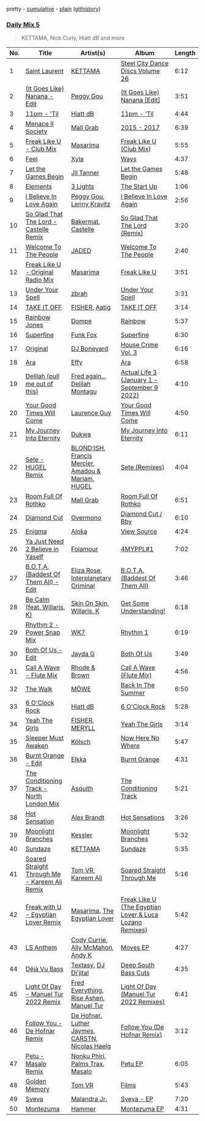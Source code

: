 pretty - [cumulative](/playlists/cumulative/Daily%20Mix%205.md) - [plain](/playlists/plain/37i9dQZF1E36TO0q54WsJv) ([githistory](https://github.githistory.xyz/vitokorn/spotify-playlist-archive/blob/master/playlists/plain/37i9dQZF1E36TO0q54WsJv))

### [Daily Mix 5](https://open.spotify.com/playlist/37i9dQZF1E36TO0q54WsJv)

> KETTAMA, Nick Curly, Hiatt dB and more

| No. | Title | Artist(s) | Album | Length |
|---|---|---|---|---|
| 1 | [Saint Laurent](https://open.spotify.com/track/5OgqVZN1rvrgAwVRUeKfV2) | [KETTAMA](https://open.spotify.com/artist/3an9rnsXKPCAMlZgH4A0n4) | [Steel City Dance Discs Volume 26](https://open.spotify.com/album/0jr9JA5xqnDWwua5iIAzoE) | 6:12 |
| 2 | [(It Goes Like) Nanana - Edit](https://open.spotify.com/track/23RoR84KodL5HWvUTneQ1w) | [Peggy Gou](https://open.spotify.com/artist/2mLA48B366zkELXYx7hcDN) | [(It Goes Like) Nanana [Edit]](https://open.spotify.com/album/2LVDNOUUy2g8517ZEtQIcK) | 3:51 |
| 3 | [11pm - 'Til](https://open.spotify.com/track/00Ua9uinMpYGCsffw6Xunj) | [Hiatt dB](https://open.spotify.com/artist/1RXNxRPv6J0qoUePp8mjZl) | [11pm - ‘Til](https://open.spotify.com/album/55HXqxrGENlz6oea7XiEKb) | 4:44 |
| 4 | [Menace II Society](https://open.spotify.com/track/7p4Z5K2sJOGkqcUh0dm254) | [Mall Grab](https://open.spotify.com/artist/7yF6JnFPDzgml2Ytkyl5D7) | [2015 - 2017](https://open.spotify.com/album/5aqiSYD4CoXgKW7p7mUNex) | 6:39 |
| 5 | [Freak Like U - Club Mix](https://open.spotify.com/track/4Sv8UfMtBHBzR6n0yOlApc) | [Masarima](https://open.spotify.com/artist/1F8ENasYTdkuSb54ymSEjL) | [Freak Like U (Club Mix)](https://open.spotify.com/album/343AqAEz0Y1UncCPNpo9ZN) | 5:55 |
| 6 | [Feel](https://open.spotify.com/track/19sCGOTZKnlb5XPbBklcQz) | [Xyla](https://open.spotify.com/artist/7CmkZcKpESltjho1LZJgnb) | [Ways](https://open.spotify.com/album/4dqk5qdk4iH4uI59t2uCZH) | 4:37 |
| 7 | [Let the Games Begin](https://open.spotify.com/track/7lKOrMhonHXZEEImIMqfn3) | [Jil Tanner](https://open.spotify.com/artist/6S9C7LP9TXbeJhoV18RmEK) | [Let the Games Begin](https://open.spotify.com/album/1hBil9bmdI7hDDF2T5xo4w) | 5:48 |
| 8 | [Elements](https://open.spotify.com/track/7ImJJuXiCRxlzcKpFdtD4Y) | [3 Lights](https://open.spotify.com/artist/6IL4Vf8rT98yP8sf51wc6p) | [The Start Up](https://open.spotify.com/album/1CMYsf9DMutfN1qaba23CH) | 1:06 |
| 9 | [I Believe In Love Again](https://open.spotify.com/track/4fZ9WECee9p7FEWOUP03jD) | [Peggy Gou](https://open.spotify.com/artist/2mLA48B366zkELXYx7hcDN), [Lenny Kravitz](https://open.spotify.com/artist/5gznATMVO85ZcLTkE9ULU7) | [I Believe In Love Again](https://open.spotify.com/album/4j8paHpWXq0sgm5jcWl84R) | 2:56 |
| 10 | [So Glad That The Lord - Castelle Remix](https://open.spotify.com/track/63JOLINOPIn8iq7bBwFyuG) | [Bakermat](https://open.spotify.com/artist/3MyFDtqB80WZvbtCZRsekM), [Castelle](https://open.spotify.com/artist/4EDL1aHoT46jRLUjubeVNM) | [So Glad That The Lord (Remix)](https://open.spotify.com/album/5zRku9MdsuRukk3VkyfZuy) | 3:20 |
| 11 | [Welcome To The People](https://open.spotify.com/track/4O3APpGNhOldqDsPF8IaS5) | [JADED](https://open.spotify.com/artist/6tCJN1fQNdFCEaOa8Da9Wf) | [Welcome To The People](https://open.spotify.com/album/7HZzmPZE3gKxhzVaIJ11KF) | 2:40 |
| 12 | [Freak Like U - Original Radio Mix](https://open.spotify.com/track/0Mnc17uZJ857pNeK08RxPL) | [Masarima](https://open.spotify.com/artist/1F8ENasYTdkuSb54ymSEjL) | [Freak Like U](https://open.spotify.com/album/6M52wCpANtCn32jGgIGh4y) | 3:51 |
| 13 | [Under Your Spell](https://open.spotify.com/track/7qGevtlApkjeNUgyh8ZsMT) | [zbrah](https://open.spotify.com/artist/6ZL3Y3Aes0BAYQRKAXffJx) | [Under Your Spell](https://open.spotify.com/album/2cjl9Vq08F2Cf1wYpuGsFw) | 3:31 |
| 14 | [TAKE IT OFF](https://open.spotify.com/track/7zp9FOU4cjFdGN1zdWTvcB) | [FISHER](https://open.spotify.com/artist/1VJ0briNOlXRtJUAzoUJdt), [Aatig](https://open.spotify.com/artist/21OabQwzpxuFNxp7p781Ao) | [TAKE IT OFF](https://open.spotify.com/album/29p3XedLUbGNxK7aje4WPW) | 3:14 |
| 15 | [Rainbow Jones](https://open.spotify.com/track/5Vdav4n7fApxwSy3inYJDJ) | [Dompe](https://open.spotify.com/artist/6izT1rIpURdkh4cjgsileU) | [Rainbow](https://open.spotify.com/album/0ft17JQpomGV8SnNjjmdz9) | 5:37 |
| 16 | [Superfine](https://open.spotify.com/track/102cddsR23G04Z0n8Z2aXw) | [Funk Fox](https://open.spotify.com/artist/3Ajn1b34ZTGezni7WCwjd4) | [Superfine](https://open.spotify.com/album/09GdgYWWJzxk4ESIgQLRkz) | 6:30 |
| 17 | [Original](https://open.spotify.com/track/4S1JC21uDwlOYVd1z8La93) | [DJ Boneyard](https://open.spotify.com/artist/45o0JPqChC8tWzUfbxODwp) | [House Crime Vol. 3](https://open.spotify.com/album/4wciH7zW0gwk6qgE40iYky) | 6:16 |
| 18 | [Ara](https://open.spotify.com/track/1vBq4R33h3SQCfASjQjkKs) | [Effy](https://open.spotify.com/artist/19SX00qkAvpVQroAka9GI0) | [Ara](https://open.spotify.com/album/57JfNnhjbkDe8yzKnFDtRp) | 6:58 |
| 19 | [Delilah (pull me out of this)](https://open.spotify.com/track/5w9upngVRHNjdZcRC7Xxr2) | [Fred again..](https://open.spotify.com/artist/4oLeXFyACqeem2VImYeBFe), [Delilah Montagu](https://open.spotify.com/artist/3WtrH1zNpzoPSz6XpwCh6y) | [Actual Life 3 (January 1 - September 9 2022)](https://open.spotify.com/album/5q2iMctlDvEMYVIawF6Vop) | 4:10 |
| 20 | [Your Good Times Will Come](https://open.spotify.com/track/3g5oI7fJYh9NaQMQ5x4ItH) | [Laurence Guy](https://open.spotify.com/artist/1PTEiCpkzNkLNgMi1LL8JR) | [Your Good Times Will Come](https://open.spotify.com/album/1ZhTIMvd5OlrytEfwekpUR) | 4:50 |
| 21 | [My Journey Into Eternity](https://open.spotify.com/track/6iX2EheCps0vYmLYwSw4SN) | [Dukwa](https://open.spotify.com/artist/7foiHDFvNIouC0QFaaKXeq) | [My Journey Into Eternity](https://open.spotify.com/album/4tNU3C2bbYYX6oLiEG0Swb) | 6:11 |
| 22 | [Sete - HUGEL Remix](https://open.spotify.com/track/5ud3TuZSuerkoWtHTPWWZm) | [BLOND:ISH](https://open.spotify.com/artist/6zsJjoCtL1WByG0VsuFWzR), [Francis Mercier](https://open.spotify.com/artist/44qAhQu52dYKcHOFQd3esf), [Amadou & Mariam](https://open.spotify.com/artist/3KH7WsR2JZQ94Ik8SyabU6), [HUGEL](https://open.spotify.com/artist/5PlfkPxwCpRRWQJBxCa0By) | [Sete (Remixes)](https://open.spotify.com/album/141LfI25dz19ZvItPmNdmG) | 4:04 |
| 23 | [Room Full Of Rothko](https://open.spotify.com/track/6mDqtf2db014VLX0k3T0hh) | [Mall Grab](https://open.spotify.com/artist/7yF6JnFPDzgml2Ytkyl5D7) | [Room Full Of Rothko](https://open.spotify.com/album/2IDvQgXse02fb1G65q88dZ) | 6:51 |
| 24 | [Diamond Cut](https://open.spotify.com/track/6iuVUXwvvDCzSSVMrpMQp4) | [Overmono](https://open.spotify.com/artist/01PnN11ovfen6xUOHfNpn3) | [Diamond Cut / Bby](https://open.spotify.com/album/3PdVumj52Y91JGimjtAy8k) | 6:10 |
| 25 | [Enigma](https://open.spotify.com/track/3QqMTNRZcsvSImAGj90vdP) | [Aloka](https://open.spotify.com/artist/4UbgpaTDik0SDhBQq5Ucmt) | [View Source](https://open.spotify.com/album/2VJcZrbP7lYSHbokLHYKrl) | 4:24 |
| 26 | [Ya Just Need 2 Believe in Yaself](https://open.spotify.com/track/3u1hU4L9HLGBjcj1nQekIv) | [Folamour](https://open.spotify.com/artist/6pJY5At9SiMpAOBrw9YosS) | [4MYPPL#1](https://open.spotify.com/album/3jHf5zZ8d5MQg03YyfTa2I) | 7:02 |
| 27 | [B.O.T.A. (Baddest Of Them All) - Edit](https://open.spotify.com/track/39JofJHEtg8I4fSyo7Imft) | [Eliza Rose](https://open.spotify.com/artist/4XC335ouK6pXyq4QiIb8bP), [Interplanetary Criminal](https://open.spotify.com/artist/6uJ51uV5rYzu1MJkC4CceI) | [B.O.T.A. (Baddest Of Them All)](https://open.spotify.com/album/2lQgd3Svp1ZWAzZPLobAPK) | 3:46 |
| 28 | [Be Calm (feat. Willaris. K)](https://open.spotify.com/track/2jTWGuVEe9H9bjUWbcQFwW) | [Skin On Skin](https://open.spotify.com/artist/5mnxMXIM6BNhVVTXnBatKa), [Willaris. K](https://open.spotify.com/artist/6ZHeg2Op5ZkNppXbNLSglj) | [Get Some Understanding!](https://open.spotify.com/album/4jXd7wZ9cudQSlRiinNyD6) | 6:18 |
| 29 | [Rhythm 2 - Power Snap Mix](https://open.spotify.com/track/6xCVt9b5AEq0Caf1HN2J1S) | [WK7](https://open.spotify.com/artist/1mYm4Pf6wKtOxySSzKOhoS) | [Rhythm 1](https://open.spotify.com/album/4T4kXaGlrtayzNbKMX4hBn) | 6:19 |
| 30 | [Both Of Us - Edit](https://open.spotify.com/track/75rGONmoi48LLYBFaGiYsv) | [Jayda G](https://open.spotify.com/artist/3NKVm2Jedcf6ibJr6pMUVx) | [Both Of Us](https://open.spotify.com/album/6tKMQ3udmP1PErZYHKXnqA) | 3:49 |
| 31 | [Call A Wave - Flute Mix](https://open.spotify.com/track/4HiBVaXeFuFuHLaI2TBBYj) | [Rhode & Brown](https://open.spotify.com/artist/3tA0d4G3jC6CXf6MXEZE5T) | [Call A Wave (Flute Mix)](https://open.spotify.com/album/5bG9wlGuwSxrHv4Z9uaczC) | 4:56 |
| 32 | [The Walk](https://open.spotify.com/track/2L3F0TiYAn4Q0eNOONcKwM) | [MÖWE](https://open.spotify.com/artist/4S8NmgM7oJ188sKp1waZpy) | [Back In The Summer](https://open.spotify.com/album/0pzV29xzjX1lcwKpooT1Is) | 6:50 |
| 33 | [6 O'Clock Rock](https://open.spotify.com/track/5uCcdziv0jyiP3TJvxvOEZ) | [Hiatt dB](https://open.spotify.com/artist/1RXNxRPv6J0qoUePp8mjZl) | [6 O'Clock Rock](https://open.spotify.com/album/5DQqOSr4LLpDDKjonOK2zf) | 5:28 |
| 34 | [Yeah The Girls](https://open.spotify.com/track/2ST4u9GusI2ddDfuMvXA5l) | [FISHER](https://open.spotify.com/artist/1VJ0briNOlXRtJUAzoUJdt), [MERYLL](https://open.spotify.com/artist/4pqY01dGuzojomnVCXYbXC) | [Yeah The Girls](https://open.spotify.com/album/6yxWTg8P4cAJ0gyPHUqPfv) | 3:14 |
| 35 | [Sleeper Must Awaken](https://open.spotify.com/track/6zFLhYbqpFZCku3EhTRf2Z) | [Kölsch](https://open.spotify.com/artist/2D9Oe8R9UhbMvFAsMJpXj0) | [Now Here No Where](https://open.spotify.com/album/2PIN5JlqhdClGkTsvauX36) | 5:47 |
| 36 | [Burnt Orange - Edit](https://open.spotify.com/track/1O73n53LZxJNLeGdhwChtt) | [Elkka](https://open.spotify.com/artist/5Ly0z60jjgsY4rkmjRFtPS) | [Burnt Orange](https://open.spotify.com/album/3krmis8XpyRrEGKQ4LXRf4) | 4:31 |
| 37 | [The Conditioning Track - North London Mix](https://open.spotify.com/track/5Iriw5ZJ1KX06u8bCA0JfA) | [Asquith](https://open.spotify.com/artist/43fmnXKQExCZ0KyHTKwkXv) | [The Conditioning Track](https://open.spotify.com/album/35bxO6VOr7SdUek1zMbpWd) | 5:21 |
| 38 | [Hot Sensation](https://open.spotify.com/track/0my8lehBxIwZJP1lw8PMOB) | [Alex Brandt](https://open.spotify.com/artist/07EOa5tn34Eh7VuTfnYMjk) | [Hot Sensations](https://open.spotify.com/album/4Kvj7xagUw74KonuqmCxNh) | 3:26 |
| 39 | [Moonlight Branches](https://open.spotify.com/track/1vix6YVpdY98myRMBH5uVr) | [Kessler](https://open.spotify.com/artist/3p0aq3vKGFP6N7rDc0UhJC) | [Moonlight Branches](https://open.spotify.com/album/4afaUEqpJ67lnKrmdJ4Fw8) | 5:32 |
| 40 | [Sundaze](https://open.spotify.com/track/2mYo0R3b9j7U13dNo5dq5b) | [KETTAMA](https://open.spotify.com/artist/3an9rnsXKPCAMlZgH4A0n4) | [Sundaze](https://open.spotify.com/album/4tm1Z5lZwYPEugjbZZTM6T) | 5:35 |
| 41 | [Soared Straight Through Me - Kareem Ali Remix](https://open.spotify.com/track/7hucczVis3iImrpDlHN7RA) | [Tom VR](https://open.spotify.com/artist/36tUphbhaRrmHNS6reORr5), [Kareem Ali](https://open.spotify.com/artist/4Uhgu5miW68A3eqRl26xtf) | [Soared Straight Through Me](https://open.spotify.com/album/6onVll7QaVJOveHR2OANSY) | 5:16 |
| 42 | [Freak with U - Egyptian Lover Remix](https://open.spotify.com/track/7mFNzWnZunWSCvlaazmxcc) | [Masarima](https://open.spotify.com/artist/1F8ENasYTdkuSb54ymSEjL), [The Egyptian Lover](https://open.spotify.com/artist/6GGVr7WgIWhsnJNdGyPklP) | [Freak Like U (The Egyptian Lover & Luca Lozano Remixes)](https://open.spotify.com/album/5XbMkojFS9NhU67CSVCpnT) | 5:42 |
| 43 | [LS Anthem](https://open.spotify.com/track/1n0G3TyySKbYdb8vgAWwGG) | [Cody Currie](https://open.spotify.com/artist/0ymdoOsfzRbCoAMfJPpsEx), [Ally McMahon](https://open.spotify.com/artist/5w7j2molEa1LERPdgAGxE8), [Andy K](https://open.spotify.com/artist/3KpjuhTVVqFMM5eAwGPjbn) | [Moves EP](https://open.spotify.com/album/7sAOz7qlL8UyeRtFyVNWcj) | 4:27 |
| 44 | [Déjà Vu Bass](https://open.spotify.com/track/4XJl0b2gNKyqv8qgPxu63w) | [Textasy](https://open.spotify.com/artist/2E1T1ZkvTtGYPfHg5VOvea), [DJ Di'jital](https://open.spotify.com/artist/6kiTmiv1czntVJbaFD827g) | [Deep South Bass Cuts](https://open.spotify.com/album/17jjhltZMb8KVlLBT9Cyri) | 4:35 |
| 45 | [Light Of Day - Manuel Tur 2022 Remix](https://open.spotify.com/track/7Ac5f0tU8ktGrVBQrofYIA) | [Fred Everything](https://open.spotify.com/artist/1lKf0Z2bKT57EzmCr8ZlkS), [Rise Ashen](https://open.spotify.com/artist/0T8GkGufQmA4r9kXJGHphi), [Manuel Tur](https://open.spotify.com/artist/7b1UQij21HldbE3W7njHEQ) | [Light Of Day (Manuel Tur 2022 Remixes)](https://open.spotify.com/album/37p6UAdCMOaeawtV6zPZcZ) | 6:41 |
| 46 | [Follow You - De Hofnar Remix](https://open.spotify.com/track/37iAWmddyLlww3ki30ZLLO) | [De Hofnar](https://open.spotify.com/artist/1LFGVkNRmXz8jIkyPjaGNL), [Luther Jaymes](https://open.spotify.com/artist/6dxEerzxfzcXICDhHfYT9q), [CARSTN](https://open.spotify.com/artist/3Wb1mXnd1hXkGwys5m54YC), [Nicolas Haelg](https://open.spotify.com/artist/0nwid3SFCGyXxnllTHzHPd) | [Follow You (De Hofnar Remix)](https://open.spotify.com/album/5H9GvsudUpSPykpNR1yXrA) | 3:12 |
| 47 | [Petu - Masalo Remix](https://open.spotify.com/track/3zKpuOZp6KIneHiwhYxWM8) | [Nonku Phiri](https://open.spotify.com/artist/3bvppKM40kKBkO2zZECrBV), [Palms Trax](https://open.spotify.com/artist/52XSRQqTAfZ8ZrIqkQvQyA), [Masalo](https://open.spotify.com/artist/6kFJNl3ISQSkOq2iS0Lk53) | [Petu EP](https://open.spotify.com/album/4Owh1dR3uQLSLMfI5kD6OW) | 6:05 |
| 48 | [Golden Memory](https://open.spotify.com/track/1q9pc3jx0TksWF1ooNKy6J) | [Tom VR](https://open.spotify.com/artist/36tUphbhaRrmHNS6reORr5) | [Films](https://open.spotify.com/album/0X3NlNmzLXnRTuDB2kOeXR) | 5:43 |
| 49 | [Sveva](https://open.spotify.com/track/4P3f1NsDOD7lBAlIBmUZwQ) | [Malandra Jr.](https://open.spotify.com/artist/7KgVyMfGnLuYLLbftkfVNQ) | [Sveva - EP](https://open.spotify.com/album/1JDIUjveSIkGjS9FDndalN) | 7:20 |
| 50 | [Montezuma](https://open.spotify.com/track/6iYDQvOaiGSyJvPekSIsrK) | [Hammer](https://open.spotify.com/artist/3KtaBB3asBs44O4h3xx2V0) | [Montezuma EP](https://open.spotify.com/album/5tCpkxsiNezJGgZ0PUtIz0) | 4:31 |
